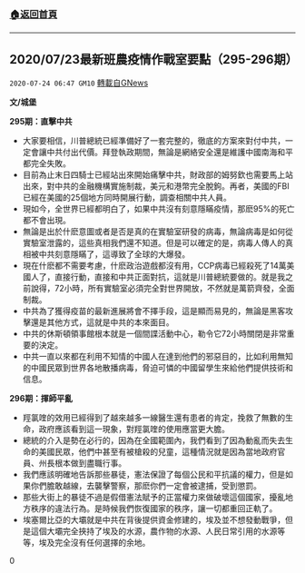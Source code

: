 ###  [:house:返回首頁](https://github.com/ourhimalayas/txt)
---

## 2020/07/23最新班農疫情作戰室要點（295-296期）
`2020-07-24 06:47 GM10` [轉載自GNews](https://gnews.org/zh-hant/274802/)

**文/城堡**

**295期：直擊中共**

- 大家要相信，川普總統已經準備好了一套完整的，徹底的方案來對付中共，一定會讓中共付出代價。拜登執政期間，無論是網絡安全還是維護中國南海和平都完全失敗。
- 目前為止末日四騎士已經站出來開始痛擊中共，財政部的姆努欽也需要馬上站出來，對中共的金融機構實施制裁，美元和港幣完全脫鉤。再者，美國的FBI已經在美國的25個地方同時開展行動，調查相關中共人員。
- 現如今，全世界已經都明白了，如果中共沒有刻意隱瞞疫情，那麽95%的死亡都不會出現。
- 無論是出於什麽意圖或者是否是真的在實驗室研發的病毒，無論病毒是如何從實驗室泄露的，這些真相我們還不知道。但是可以確定的是，病毒人傳人的真相被中共刻意隱瞞了，這導致了全球的大爆發。
- 現在什麽都不需要考慮，什麽政治遊戲都沒有用，CCP病毒已經殺死了14萬美國人了，直接行動，直接和中共正面對抗，這就是川普總統要做的。就是我之前說得，72小時，所有實驗室必須完全對世界開放，不然就是萬箭齊發，全面制裁。
- 中共為了獲得疫苗的最新進展將會不擇手段，這是顯而易見的，無論是黑客攻擊還是其他方式，這就是中共的本來面目。
- 中共的休斯頓領事館根本就是一個間諜活動中心，勒令它72小時關閉是非常重要的決定。
- 中共一直以來都在利用不知情的中國人在達到他們的邪惡目的，比如利用無知的中國民眾到世界各地散播病毒，脅迫可憐的中國留學生來給他們提供技術和信息。


**296期：揮師平亂**

- 羥氯喹的效用已經得到了越來越多一線醫生還有患者的肯定，挽救了無數的生命，政府應該看到這一現象，對羥氯喹的使用應當更大膽。
- 總統的介入是勢在必行的，因為在全國範圍內，我們看到了因為動亂而失去生命的美國民眾，他們中甚至有被槍殺的兒童，這種情況就是因為當地政府官員、州長根本做到盡職行事。
- 我們應該明確地告訴那些暴徒，憲法保證了每個公民和平抗議的權力，但是如果你們膽敢越線，去襲擊警察，那麽你們一定會被逮捕，受到懲罰。
- 那些大街上的暴徒不過是假借憲法賦予的正當權力來做破壞這個國家，擾亂地方秩序的違法行為。是時候我們恢復國家的秩序，讓一切都重回正軌了。
- 埃塞爾比亞的大壩就是中共在背後提供資金修建的，埃及並不想發動戰爭，但是這個大壩完全挾持了埃及的水源，農作物的水源、人民日常引用的水源等等，埃及完全沒有任何選擇的余地。


0
